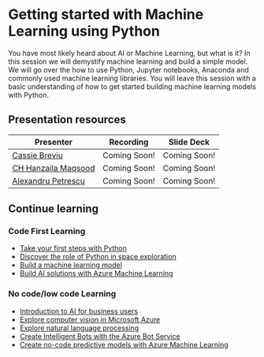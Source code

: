 # Getting started with Machine Learning using Python

You have most likely heard about AI or Machine Learning, but what is it? In this session we will demystify machine learning and build a simple model. We will go over the how to use Python, Jupyter notebooks, Anaconda and commonly used machine learning libraries. You will leave this session with a basic understanding of how to get started building machine learning models with Python.

## Presentation resources

| Presenter                                       | Recording      | Slide Deck |
| ----------------------------------------------- | -------------- | ---------- |
| [Cassie Breviu](https://twitter.com/cassieview) | Coming Soon! | Coming Soon! |
| [CH Hanzaila Maqsood](https://www.linkedin.com/in/ch-hanzaila) | Coming Soon! | Coming Soon! |
| [Alexandru Petrescu](https://www.linkedin.com/in/askingalexander/) | Coming Soon! | Coming Soon! |

## Continue learning

### Code First Learning

- [Take your first steps with Python](https://docs.microsoft.com/learn/paths/python-first-steps/?WT.mc_id=ignite-3837-cassieb&WT.mc_id=ignite2020_techseries)
- [Discover the role of Python in space exploration](https://docs.microsoft.com/learn/paths/introduction-python-space-exploration-nasa/?WT.mc_id=ignite-3837-cassieb&WT.mc_id=ignite2020_techseries)
- [Build a machine learning model](https://docs.microsoft.com/learn/modules/machine-learning-model-nasa/?WT.mc_id=ignite-3837-cassieb&WT.mc_id=ignite2020_techseries)
- [Build AI solutions with Azure Machine Learning](https://docs.microsoft.com/learn/paths/build-ai-solutions-with-azure-ml-service/?WT.mc_id=ignite-3837-cassieb&WT.mc_id=ignite2020_techseries)

### No code/low code Learning

- [Introduction to AI for business users](https://docs.microsoft.com/learn/paths/introduction-ai-for-business-users/?WT.mc_id=ignite-3837-cassieb&WT.mc_id=ignite2020_techseries)
- [Explore computer vision in Microsoft Azure](https://docs.microsoft.com/learn/paths/explore-computer-vision-microsoft-azure/?WT.mc_id=ignite-3837-cassieb&WT.mc_id=ignite2020_techseries)
- [Explore natural language processing](https://docs.microsoft.com/learn/paths/explore-natural-language-processing/?WT.mc_id=ignite-3837-cassieb&WT.mc_id=ignite2020_techseries)
- [Create Intelligent Bots with the Azure Bot Service](https://docs.microsoft.com/learn/paths/create-bots-with-the-azure-bot-service/?WT.mc_id=ignite-3837-cassieb&WT.mc_id=ignite2020_techseries)
- [Create no-code predictive models with Azure Machine Learning](https://docs.microsoft.com/learn/paths/create-no-code-predictive-models-azure-machine-learning/?WT.mc_id=ignite-3837-cassieb&WT.mc_id=ignite2020_techseries)
